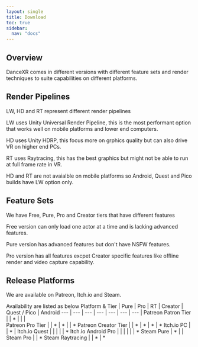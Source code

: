 ```yaml
---
layout: single
title: Download
toc: true
sidebar:
  nav: "docs"
---
```


## Overview
DanceXR comes in different versions with different feature sets and render techniques to suite capabilities on different platforms.

## Render Pipelines
LW, HD and RT represent different render pipelines

LW uses Unity Universal Render Pipeline, this is the most performant option that works well on mobile platforms and lower end computers.

HD uses Unity HDRP, this focus more on grphics quality but can also drive VR on higher end PCs.  

RT uses Raytracing, this has the best graphics but might not be able to run at full frame rate in VR.

HD and RT are not avaialble on mobile platforms so Android, Quest and Pico builds have LW option only.

## Feature Sets
We have Free, Pure, Pro and Creator tiers that have different features

Free version can only load one actor at a time and is lacking advanced features.

Pure version has advanced features but don't have NSFW features. 

Pro version has all features excpet Creator specific features like offline render and video capture capability.

## Release Platforms
We are available on Patreon, Itch.io and Steam.

Availability are listed as below
Platform & Tier | Pure | Pro | RT | Creator | Quest / Pico | Android
--- | --- | --- | --- | --- | --- | --- | 
Patreon Patron Tier |  | * | |  |  
Patreon Pro Tier |  | * | * |  | * 
Patreon Creator Tier |  | * | * | * | *
Itch.io PC | | * |
Itch.io Quest | | | | | *
Itch.io Android Pro | | | | | | * 
Steam Pure | * | | 
Steam Pro | | * 
Steam Raytracing | | * | *
